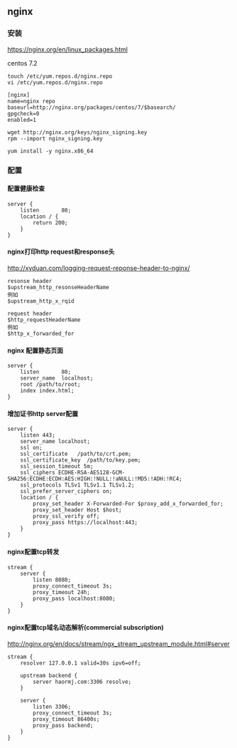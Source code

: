 ## nginx

### 安装

https://nginx.org/en/linux_packages.html

centos 7.2

```shell
touch /etc/yum.repos.d/nginx.repo
vi /etc/yum.repos.d/nginx.repo

[nginx]
name=nginx repo
baseurl=http://nginx.org/packages/centos/7/$basearch/
gpgcheck=0
enabled=1

wget http://nginx.org/keys/nginx_signing.key
rpm --import nginx_signing.key

yum install -y nginx.x86_64
```

### 配置

#### 配置健康检查

```
server {
    listen       80;
    location / {
        return 200;
    }
}
```

#### nginx打印http request和response头

http://xyduan.com/logging-request-reponse-header-to-nginx/

```
resonse header
$upstream_http_resonseHeaderName
例如
$upstream_http_x_rqid

request header
$http_requestHeaderName
例如
$http_x_forwarded_for
```

#### nginx 配置静态页面

```
server {
    listen       80;
    server_name  localhost;
    root /path/to/root;
    index index.html;
}
```

#### 增加证书http server配置

```
server {
    listen 443;
    server_name localhost;
    ssl on;
    ssl_certificate   /path/to/crt.pem;
    ssl_certificate_key  /path/to/key.pem;
    ssl_session_timeout 5m;
    ssl_ciphers ECDHE-RSA-AES128-GCM-SHA256:ECDHE:ECDH:AES:HIGH:!NULL:!aNULL:!MD5:!ADH:!RC4;
    ssl_protocols TLSv1 TLSv1.1 TLSv1.2;
    ssl_prefer_server_ciphers on;
    location / {
        proxy_set_header X-Forwarded-For $proxy_add_x_forwarded_for;
        proxy_set_header Host $host;
        proxy_ssl_verify off;
        proxy_pass https://localhost:443;
    }
}
```

#### nginx配置tcp转发

```
stream {
    server {
        listen 8080;
        proxy_connect_timeout 3s;
        proxy_timeout 24h;
        proxy_pass localhost:8080;
    }
}
```
#### nginx配置tcp域名动态解析(commercial subscription)

http://nginx.org/en/docs/stream/ngx_stream_upstream_module.html#server

```
stream {
    resolver 127.0.0.1 valid=30s ipv6=off;

    upstream backend {
        server haormj.com:3306 resolve;
    }

    server {
        listen 3306;
        proxy_connect_timeout 3s;
        proxy_timeout 86400s;
        proxy_pass backend;
    }
}
```



